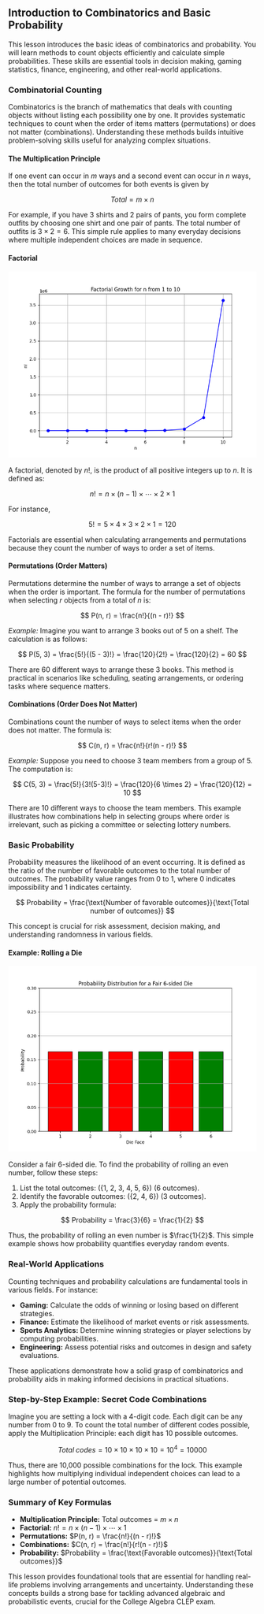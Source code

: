 ## Introduction to Combinatorics and Basic Probability

This lesson introduces the basic ideas of combinatorics and probability. You will learn methods to count objects efficiently and calculate simple probabilities. These skills are essential tools in decision making, gaming statistics, finance, engineering, and other real-world applications.

### Combinatorial Counting

Combinatorics is the branch of mathematics that deals with counting objects without listing each possibility one by one. It provides systematic techniques to count when the order of items matters (permutations) or does not matter (combinations). Understanding these methods builds intuitive problem-solving skills useful for analyzing complex situations.

#### The Multiplication Principle

If one event can occur in $m$ ways and a second event can occur in $n$ ways, then the total number of outcomes for both events is given by

$$
Total = m \times n
$$

For example, if you have 3 shirts and 2 pairs of pants, you form complete outfits by choosing one shirt and one pair of pants. The total number of outfits is $3 \times 2 = 6$. This simple rule applies to many everyday decisions where multiple independent choices are made in sequence.

#### Factorial

![Plot showing the rapid growth of the factorial function for $n$ from 1 to 10.](images/plot_1_10-05-lesson-introduction-to-combinatorics-and-basic-probability.md.png)

A factorial, denoted by $n!$, is the product of all positive integers up to $n$. It is defined as:

$$
n! = n \times (n-1) \times \cdots \times 2 \times 1
$$

For instance, 

$$
5! = 5 \times 4 \times 3 \times 2 \times 1 = 120
$$

Factorials are essential when calculating arrangements and permutations because they count the number of ways to order a set of items.

#### Permutations (Order Matters)

Permutations determine the number of ways to arrange a set of objects when the order is important. The formula for the number of permutations when selecting $r$ objects from a total of $n$ is:

$$
P(n, r) = \frac{n!}{(n - r)!}
$$

*Example:* Imagine you want to arrange 3 books out of 5 on a shelf. The calculation is as follows:

$$
P(5, 3) = \frac{5!}{(5 - 3)!} = \frac{120}{2!} = \frac{120}{2} = 60
$$

There are 60 different ways to arrange these 3 books. This method is practical in scenarios like scheduling, seating arrangements, or ordering tasks where sequence matters.

#### Combinations (Order Does Not Matter)

Combinations count the number of ways to select items when the order does not matter. The formula is:

$$
C(n, r) = \frac{n!}{r!(n - r)!}
$$

*Example:* Suppose you need to choose 3 team members from a group of 5. The computation is:

$$
C(5, 3) = \frac{5!}{3!(5-3)!} = \frac{120}{6 \times 2} = \frac{120}{12} = 10
$$

There are 10 different ways to choose the team members. This example illustrates how combinations help in selecting groups where order is irrelevant, such as picking a committee or selecting lottery numbers.

### Basic Probability

Probability measures the likelihood of an event occurring. It is defined as the ratio of the number of favorable outcomes to the total number of outcomes. The probability value ranges from 0 to 1, where 0 indicates impossibility and 1 indicates certainty.

$$
Probability = \frac{\text{Number of favorable outcomes}}{\text{Total number of outcomes}}
$$

This concept is crucial for risk assessment, decision making, and understanding randomness in various fields.

#### Example: Rolling a Die

![Bar chart showing uniform probability distribution for a fair 6-sided die.](images/plot_2_10-05-lesson-introduction-to-combinatorics-and-basic-probability.md.png)

Consider a fair 6-sided die. To find the probability of rolling an even number, follow these steps:

1. List the total outcomes: \(\{1, 2, 3, 4, 5, 6\}\) (6 outcomes).
2. Identify the favorable outcomes: \(\{2, 4, 6\}\) (3 outcomes).
3. Apply the probability formula:

$$
Probability = \frac{3}{6} = \frac{1}{2}
$$

Thus, the probability of rolling an even number is $\frac{1}{2}$. This simple example shows how probability quantifies everyday random events.

### Real-World Applications

Counting techniques and probability calculations are fundamental tools in various fields. For instance:

- **Gaming:** Calculate the odds of winning or losing based on different strategies.
- **Finance:** Estimate the likelihood of market events or risk assessments.
- **Sports Analytics:** Determine winning strategies or player selections by computing probabilities.
- **Engineering:** Assess potential risks and outcomes in design and safety evaluations.

These applications demonstrate how a solid grasp of combinatorics and probability aids in making informed decisions in practical situations.

### Step-by-Step Example: Secret Code Combinations

Imagine you are setting a lock with a 4-digit code. Each digit can be any number from 0 to 9. To count the total number of different codes possible, apply the Multiplication Principle: each digit has 10 possible outcomes.

$$
Total\;codes = 10 \times 10 \times 10 \times 10 = 10^4 = 10000
$$

Thus, there are 10,000 possible combinations for the lock. This example highlights how multiplying individual independent choices can lead to a large number of potential outcomes.

### Summary of Key Formulas

- **Multiplication Principle:** Total outcomes = $m \times n$
- **Factorial:** $n! = n \times (n-1) \times \cdots \times 1$
- **Permutations:** $P(n, r) = \frac{n!}{(n - r)!}$
- **Combinations:** $C(n, r) = \frac{n!}{r!(n - r)!}$
- **Probability:** $Probability = \frac{\text{Favorable outcomes}}{\text{Total outcomes}}$

This lesson provides foundational tools that are essential for handling real-life problems involving arrangements and uncertainty. Understanding these concepts builds a strong base for tackling advanced algebraic and probabilistic events, crucial for the College Algebra CLEP exam.